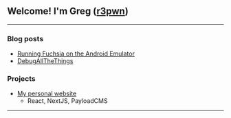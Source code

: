 ## Welcome! I'm Greg ([r3pwn][website])

---

### Blog posts
- [Running Fuchsia on the Android Emulator](https://www.r3pwn.com/blog/2019-05-01-fuchsia_aemu)
- [DebugAllTheThings](https://www.r3pwn.com/blog/2014-06-24-debugallthethings)

### Projects
- [My personal website][website]
  - React, NextJS, PayloadCMS

---
[website]: https://www.r3pwn.com
